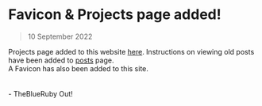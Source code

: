 # Favicon & Projects page added!
> 10 September 2022

Projects page added to this website [here]([../](https://theblueruby.github.io/)projects.html). Instructions on viewing old posts have been added to [posts](https://theblueruby.github.io/posts.html) page.  
A Favicon has also been added to this site.  
<br>
<br>
\- TheBlueRuby Out!
<br>
<br>
<br>
<br>